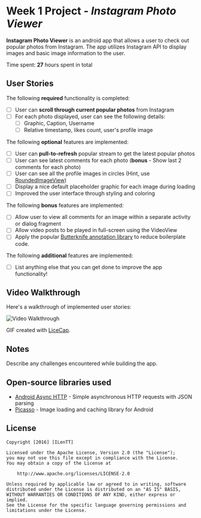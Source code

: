 # Week 1 Project - *Instagram Photo Viewer*

**Instagram Photo Viewer** is an android app that allows a user to check out popular photos from Instagram. The app utilizes Instagram API to display images and basic image information to the user.

Time spent: **27** hours spent in total

## User Stories

The following **required** functionality is completed:

* [ ] User can **scroll through current popular photos** from Instagram
* [ ] For each photo displayed, user can see the following details:
  * [ ] Graphic, Caption, Username
  * [ ] Relative timestamp, likes count, user's profile image

The following **optional** features are implemented:

* [ ] User can **pull-to-refresh** popular stream to get the latest popular photos
* [ ] User can see latest comments for each photo (**bonus** - Show last 2 comments for each photo)
* [ ] User can see all the profile images in circles (Hint, use [RoundedImageView](https://github.com/vinc3m1/RoundedImageView))
* [ ] Display a nice default placeholder graphic for each image during loading
* [ ] Improved the user interface through styling and coloring

The following **bonus** features are implemented:

* [ ] Allow user to view all comments for an image within a separate activity or dialog fragment
* [ ] Allow video posts to be played in full-screen using the VideoView
* [ ] Apply the popular [Butterknife annotation library](http://guides.codepath.com/android/Reducing-View-Boilerplate-with-Butterknife) to reduce boilerplate code.

The following **additional** features are implemented:

* [ ] List anything else that you can get done to improve the app functionality!

## Video Walkthrough 

Here's a walkthrough of implemented user stories:

<img src='http://i.imgur.com/link/to/your/gif/file.gif' title='Video Walkthrough' width='' alt='Video Walkthrough' />

GIF created with [LiceCap](http://www.cockos.com/licecap/).

## Notes

Describe any challenges encountered while building the app.

## Open-source libraries used

- [Android Async HTTP](https://github.com/loopj/android-async-http) - Simple asynchronous HTTP requests with JSON parsing
- [Picasso](http://square.github.io/picasso/) - Image loading and caching library for Android

## License

    Copyright [2016] [ILenTT]

    Licensed under the Apache License, Version 2.0 (the "License");
    you may not use this file except in compliance with the License.
    You may obtain a copy of the License at

        http://www.apache.org/licenses/LICENSE-2.0

    Unless required by applicable law or agreed to in writing, software
    distributed under the License is distributed on an "AS IS" BASIS,
    WITHOUT WARRANTIES OR CONDITIONS OF ANY KIND, either express or implied.
    See the License for the specific language governing permissions and
    limitations under the License.
